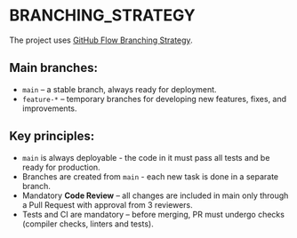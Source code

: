 # BRANCHING_STRATEGY

The project uses [GitHub Flow Branching Strategy](https://docs.github.com/en/get-started/using-github/github-flow).

## Main branches:
- `main` – a stable branch, always ready for deployment.
- `feature-*` – temporary branches for developing new features, fixes, and improvements.

## Key principles:
- `main` is always deployable - the code in it must pass all tests and be ready for production.
- Branches are created from `main` - each new task is done in a separate branch.
- Mandatory **Code Review** – all changes are included in main only through a Pull Request with approval from 3 reviewers.
- Tests and CI are mandatory – before merging, PR must undergo checks (compiler checks, linters and tests).


